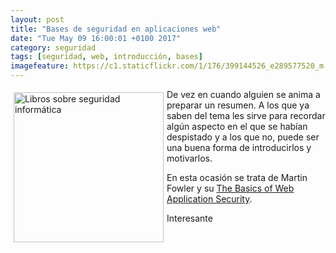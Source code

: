 ```yaml
---
layout: post
title: "Bases de seguridad en aplicaciones web"
date: "Tue May 09 16:00:01 +0100 2017"
category: seguridad
tags: [seguridad, web, introducción, bases]
imagefeature: https://c1.staticflickr.com/1/176/399144526_e289577520_m.jpg
---
```





<a href="https://www.flickr.com/photos/fernand0/399144526" title="Libros sobre seguridad informática"><img src="https://c1.staticflickr.com/1/176/399144526_e289577520_m.jpg" width="240"  alt="Libros sobre seguridad informática" style="float:left; margin:5px"></a>
De vez en cuando alguien se anima a preparar un resumen. A los que ya saben del tema les sirve para recordar algún aspecto en el que se habían despistado y a los que no, puede ser una buena forma de introducirlos y motivarlos. 

En esta ocasión se trata de Martin Fowler y su [The Basics of Web Application Security](https://martinfowler.com/articles/web-security-basics.html).

Interesante

